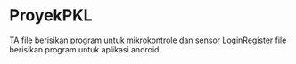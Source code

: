 # ProyekPKL
TA file berisikan program untuk mikrokontrole dan sensor
LoginRegister file berisikan program untuk aplikasi android
